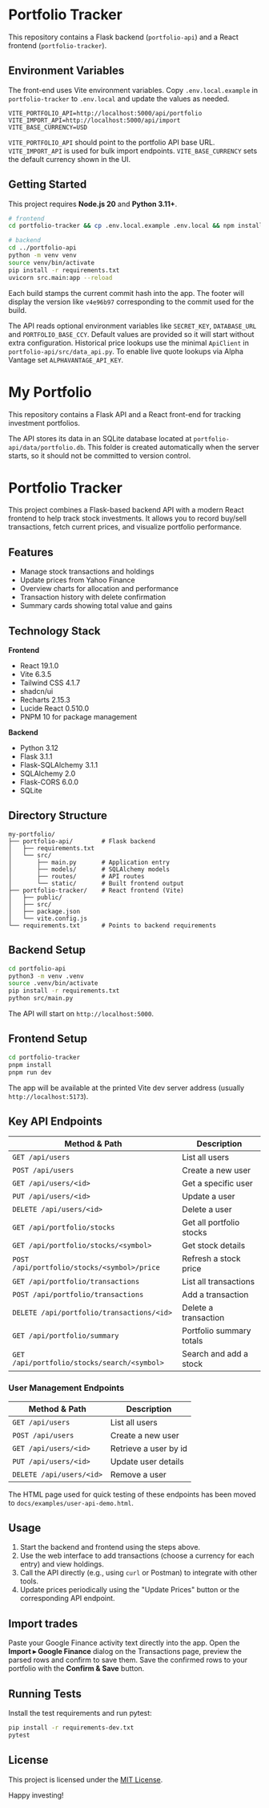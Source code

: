 # Portfolio Tracker

This repository contains a Flask backend (`portfolio-api`) and a React frontend (`portfolio-tracker`).

## Environment Variables

The front-end uses Vite environment variables. Copy `.env.local.example` in `portfolio-tracker` to `.env.local` and update the values as needed.

```
VITE_PORTFOLIO_API=http://localhost:5000/api/portfolio
VITE_IMPORT_API=http://localhost:5000/api/import
VITE_BASE_CURRENCY=USD
```

`VITE_PORTFOLIO_API` should point to the portfolio API base URL.
`VITE_IMPORT_API` is used for bulk import endpoints.
`VITE_BASE_CURRENCY` sets the default currency shown in the UI.

## Getting Started

This project requires **Node.js 20** and **Python 3.11+**.

```bash
# frontend
cd portfolio-tracker && cp .env.local.example .env.local && npm install && npm run dev

# backend
cd ../portfolio-api
python -m venv venv
source venv/bin/activate
pip install -r requirements.txt
uvicorn src.main:app --reload
```

Each build stamps the current commit hash into the app. The footer will display
the version like `v4e96b97` corresponding to the commit used for the build.

The API reads optional environment variables like `SECRET_KEY`, `DATABASE_URL` and `PORTFOLIO_BASE_CCY`. Default values are provided so it will start without extra configuration. Historical price lookups use the minimal `ApiClient` in `portfolio-api/src/data_api.py`. To enable live quote lookups via Alpha Vantage set `ALPHAVANTAGE_API_KEY`.

# My Portfolio

This repository contains a Flask API and a React front-end for tracking investment portfolios.

The API stores its data in an SQLite database located at `portfolio-api/data/portfolio.db`. This folder is created automatically when the server starts, so it should not be committed to version control.

# Portfolio Tracker

This project combines a Flask-based backend API with a modern React frontend to help track stock investments. It allows you to record buy/sell transactions, fetch current prices, and visualize portfolio performance.

## Features

- Manage stock transactions and holdings
- Update prices from Yahoo Finance
- Overview charts for allocation and performance
- Transaction history with delete confirmation
- Summary cards showing total value and gains

## Technology Stack

**Frontend**

- React 19.1.0
- Vite 6.3.5
- Tailwind CSS 4.1.7
- shadcn/ui
- Recharts 2.15.3
- Lucide React 0.510.0
- PNPM 10 for package management

**Backend**

- Python 3.12
- Flask 3.1.1
- Flask-SQLAlchemy 3.1.1
- SQLAlchemy 2.0
- Flask-CORS 6.0.0
- SQLite

## Directory Structure

```
my-portfolio/
├── portfolio-api/        # Flask backend
│   ├── requirements.txt
│   └── src/
│       ├── main.py       # Application entry
│       ├── models/       # SQLAlchemy models
│       ├── routes/       # API routes
│       └── static/       # Built frontend output
├── portfolio-tracker/    # React frontend (Vite)
│   ├── public/
│   ├── src/
│   ├── package.json
│   └── vite.config.js
└── requirements.txt      # Points to backend requirements
```

## Backend Setup

```bash
cd portfolio-api
python3 -m venv .venv
source .venv/bin/activate
pip install -r requirements.txt
python src/main.py
```

The API will start on `http://localhost:5000`.

## Frontend Setup

```bash
cd portfolio-tracker
pnpm install
pnpm run dev
```

The app will be available at the printed Vite dev server address (usually `http://localhost:5173`).

## Key API Endpoints

| Method & Path | Description |
|---------------|-------------|
| `GET /api/users` | List all users |
| `POST /api/users` | Create a new user |
| `GET /api/users/<id>` | Get a specific user |
| `PUT /api/users/<id>` | Update a user |
| `DELETE /api/users/<id>` | Delete a user |
| `GET /api/portfolio/stocks` | Get all portfolio stocks |
| `GET /api/portfolio/stocks/<symbol>` | Get stock details |
| `POST /api/portfolio/stocks/<symbol>/price` | Refresh a stock price |
| `GET /api/portfolio/transactions` | List all transactions |
| `POST /api/portfolio/transactions` | Add a transaction |
| `DELETE /api/portfolio/transactions/<id>` | Delete a transaction |
| `GET /api/portfolio/summary` | Portfolio summary totals |
| `GET /api/portfolio/stocks/search/<symbol>` | Search and add a stock |

### User Management Endpoints

| Method & Path | Description |
|---------------|-------------|
| `GET /api/users` | List all users |
| `POST /api/users` | Create a new user |
| `GET /api/users/<id>` | Retrieve a user by id |
| `PUT /api/users/<id>` | Update user details |
| `DELETE /api/users/<id>` | Remove a user |

The HTML page used for quick testing of these endpoints has been moved to
`docs/examples/user-api-demo.html`.

## Usage

1. Start the backend and frontend using the steps above.
2. Use the web interface to add transactions (choose a currency for each entry) and view holdings.
3. Call the API directly (e.g., using `curl` or Postman) to integrate with other tools.
4. Update prices periodically using the "Update Prices" button or the corresponding API endpoint.

## Import trades

Paste your Google Finance activity text directly into the app.
Open the **Import ▸ Google Finance** dialog on the Transactions page, preview the
parsed rows and confirm to save them. Save the confirmed rows to your portfolio
with the **Confirm & Save** button.

## Running Tests

Install the test requirements and run pytest:

```bash
pip install -r requirements-dev.txt
pytest
```

## License

This project is licensed under the [MIT License](LICENSE).

Happy investing!

